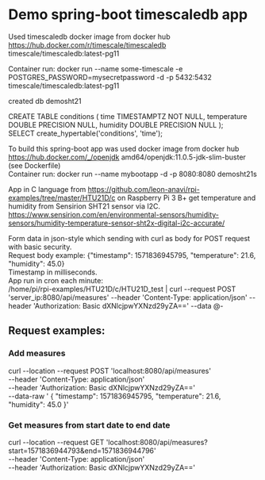 # Demo spring-boot timescaledb app

Used timescaledb docker image from docker hub https://hub.docker.com/r/timescale/timescaledb timescale/timescaledb:latest-pg11  

Container run: docker run --name some-timescale -e POSTGRES_PASSWORD=mysecretpassword -d -p 5432:5432 timescale/timescaledb:latest-pg11  

created db demosht21  

CREATE TABLE conditions (
  time        TIMESTAMPTZ       NOT NULL,
  temperature DOUBLE PRECISION  NULL,
  humidity    DOUBLE PRECISION  NULL
);  
SELECT create_hypertable('conditions', 'time');  

To build this spring-boot app was used docker image from docker hub https://hub.docker.com/_/openjdk amd64/openjdk:11.0.5-jdk-slim-buster (see Dockerfile)  
Container run: docker run --name mybootapp -d -p 8080:8080 demosht21s  

App in C language from https://github.com/leon-anavi/rpi-examples/tree/master/HTU21D/c on Raspberry Pi 3 B+ get temperature and humidity from Sensirion SHT21 sensor via I2C.  
 https://www.sensirion.com/en/environmental-sensors/humidity-sensors/humidity-temperature-sensor-sht2x-digital-i2c-accurate/  

Form data in json-style which sending with curl as body for POST request with basic security.  
 Request body example: {"timestamp": 1571836945795, "temperature": 21.6, "humidity": 45.0}  
 Timestamp in milliseconds.  
App run in cron each minute:  
/home/pi/rpi-examples/HTU21D/c/HTU21D_test | curl --request POST 'server_ip:8080/api/measures' --header 'Content-Type: application/json' --header 'Authorization: Basic dXNlcjpwYXNzd29yZA==' --data @-  

## Request examples:
### Add measures
curl --location --request POST 'localhost:8080/api/measures' \
--header 'Content-Type: application/json' \
--header 'Authorization: Basic dXNlcjpwYXNzd29yZA==' \
--data-raw '	{
		"timestamp": 1571836945795,
		"temperature": 21.6,
		"humidity": 45.0
	}'

### Get measures from start date to end date
curl --location --request GET 'localhost:8080/api/measures?start=1571836944793&end=1571836944796' \
--header 'Content-Type: application/json' \
--header 'Authorization: Basic dXNlcjpwYXNzd29yZA=='